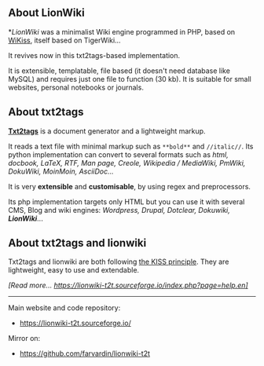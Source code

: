 
## About LionWiki 

**LionWiki* was a minimalist Wiki engine programmed in PHP, based on [WiKiss](http://www.wikiss.tuxfamily.org/), itself based on TigerWiki...

It revives now in this txt2tags-based implementation.

It is extensible, templatable, file based (it doesn't need database like MySQL) and requires just one file to function (30 kb). It is suitable for small websites, personal notebooks or journals. 

## About txt2tags 

**[Txt2tags](http://www.txt2tags.org)** is a document generator and a lightweight markup.

It reads a text file with minimal markup such as `**bold**` and `//italic//`. Its python implementation can convert to several formats such as *html, docbook, LaTeX, RTF, Man page, Creole, Wikipedia / MediaWiki, PmWiki, DokuWiki, MoinMoin, AsciiDoc...*

It is very **extensible** and **customisable**, by using regex and preprocessors.

Its php implementation targets only HTML but you can use it with several CMS, Blog and wiki engines: *Wordpress, Drupal, Dotclear, Dokuwiki, **LionWiki***...

## About txt2tags and lionwiki 

Txt2tags and lionwiki are both following [the KISS principle](https://en.wikipedia.org/wiki/KISS_principle). They are lightweight, easy to use and extendable.

*[Read more... https://lionwiki-t2t.sourceforge.io/index.php?page=help.en]*



-----------------------------

Main website and code repository: 

* https://lionwiki-t2t.sourceforge.io/


Mirror on:

* https://github.com/farvardin/lionwiki-t2t

